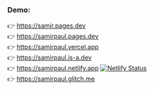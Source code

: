 ### Demo: 
👉  https://samir.pages.dev \
👉  https://samirpaul.pages.dev \
👉  https://samirpaul.vercel.app \
👉  https://samirpaul.is-a.dev \
👉  https://samirpaul.netlify.app    [![Netlify Status](https://api.netlify.com/api/v1/badges/02d7a02d-7fa3-4276-a0f3-d27420ccc0d6/deploy-status)](https://app.netlify.com/sites/samirpaul/deploys) \
👉  https://samirpaul.glitch.me

